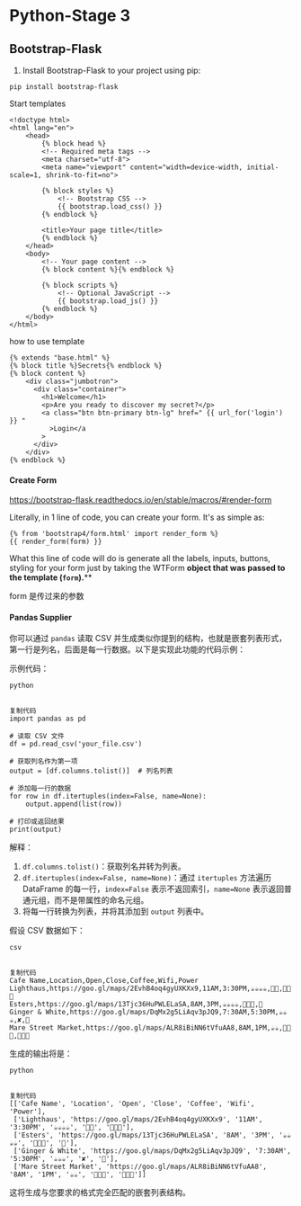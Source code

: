 # Python-Stage 3



## Bootstrap-Flask

1. Install Bootstrap-Flask to your project using pip:

```
pip install bootstrap-flask
```

Start templates

```
<!doctype html>
<html lang="en">
    <head>
        {% block head %}
        <!-- Required meta tags -->
        <meta charset="utf-8">
        <meta name="viewport" content="width=device-width, initial-scale=1, shrink-to-fit=no">

        {% block styles %}
            <!-- Bootstrap CSS -->
            {{ bootstrap.load_css() }}
        {% endblock %}

        <title>Your page title</title>
        {% endblock %}
    </head>
    <body>
        <!-- Your page content -->
        {% block content %}{% endblock %}

        {% block scripts %}
            <!-- Optional JavaScript -->
            {{ bootstrap.load_js() }}
        {% endblock %}
    </body>
</html>
```


how to use template

```
{% extends "base.html" %}
{% block title %}Secrets{% endblock %}
{% block content %}
    <div class="jumbotron">
      <div class="container">
        <h1>Welcome</h1>
        <p>Are you ready to discover my secret?</p>
        <a class="btn btn-primary btn-lg" href=" {{ url_for('login') }} "
          >Login</a
        >
      </div>
    </div>
{% endblock %}
```



#### Create Form

https://bootstrap-flask.readthedocs.io/en/stable/macros/#render-form

Literally, in 1 line of code, you can create your form. It's as simple as:

```
{% from 'bootstrap4/form.html' import render_form %}
{{ render_form(form) }}
```

What this line of code will do is generate all the labels, inputs, buttons, styling for your form just by taking the WTForm **object that was passed to the template (`form`).****

form 是传过来的参数



#### Pandas Supplier

你可以通过 `pandas` 读取 CSV 并生成类似你提到的结构，也就是嵌套列表形式，第一行是列名，后面是每一行数据。以下是实现此功能的代码示例：

示例代码：

```
python


复制代码
import pandas as pd

# 读取 CSV 文件
df = pd.read_csv('your_file.csv')

# 获取列名作为第一项
output = [df.columns.tolist()]  # 列名列表

# 添加每一行的数据
for row in df.itertuples(index=False, name=None):
    output.append(list(row))

# 打印或返回结果
print(output)
```

解释：

1. `df.columns.tolist()`：获取列名并转为列表。
2. `df.itertuples(index=False, name=None)`：通过 `itertuples` 方法遍历 DataFrame 的每一行，`index=False` 表示不返回索引，`name=None` 表示返回普通元组，而不是带属性的命名元组。
3. 将每一行转换为列表，并将其添加到 `output` 列表中。

假设 CSV 数据如下：

```
csv


复制代码
Cafe Name,Location,Open,Close,Coffee,Wifi,Power
Lighthaus,https://goo.gl/maps/2EvhB4oq4gyUXKXx9,11AM,3:30PM,☕☕☕☕️,💪💪,🔌🔌🔌
Esters,https://goo.gl/maps/13Tjc36HuPWLELaSA,8AM,3PM,☕☕☕☕,💪💪💪,🔌
Ginger & White,https://goo.gl/maps/DqMx2g5LiAqv3pJQ9,7:30AM,5:30PM,☕☕☕,✘,🔌
Mare Street Market,https://goo.gl/maps/ALR8iBiNN6tVfuAA8,8AM,1PM,☕☕,💪💪💪,🔌🔌🔌
```

生成的输出将是：

```
python


复制代码
[['Cafe Name', 'Location', 'Open', 'Close', 'Coffee', 'Wifi', 'Power'],
 ['Lighthaus', 'https://goo.gl/maps/2EvhB4oq4gyUXKXx9', '11AM', '3:30PM', '☕☕☕☕️', '💪💪', '🔌🔌🔌'],
 ['Esters', 'https://goo.gl/maps/13Tjc36HuPWLELaSA', '8AM', '3PM', '☕☕☕☕', '💪💪💪', '🔌'],
 ['Ginger & White', 'https://goo.gl/maps/DqMx2g5LiAqv3pJQ9', '7:30AM', '5:30PM', '☕☕☕', '✘', '🔌'],
 ['Mare Street Market', 'https://goo.gl/maps/ALR8iBiNN6tVfuAA8', '8AM', '1PM', '☕☕', '💪💪💪', '🔌🔌🔌']]
```

这将生成与您要求的格式完全匹配的嵌套列表结构。